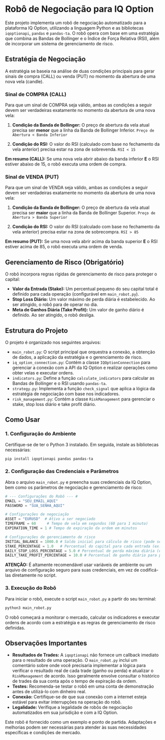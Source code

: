 # Robô de Negociação para IQ Option

Este projeto implementa um robô de negociação automatizado para a plataforma IQ Option, utilizando a linguagem Python e as bibliotecas `iqoptionapi`, `pandas` e `pandas-ta`. O robô opera com base em uma estratégia que combina as Bandas de Bollinger e o Índice de Força Relativa (RSI), além de incorporar um sistema de gerenciamento de risco.

## Estratégia de Negociação

A estratégia se baseia na análise de duas condições principais para gerar sinais de compra (CALL) ou venda (PUT) no momento da abertura de uma nova vela (candle).

### Sinal de COMPRA (CALL)

Para que um sinal de COMPRA seja válido, ambas as condições a seguir devem ser verdadeiras exatamente no momento da abertura de uma nova vela:

1.  **Condição da Banda de Bollinger:** O preço de abertura da vela atual precisa ser **menor** que a linha da Banda de Bollinger Inferior.
    `Preço de Abertura < Banda Inferior`

2.  **Condição do RSI:** O valor do RSI (calculado com base no fechamento da vela anterior) precisa estar na zona de sobrevenda.
    `RSI < 15`

**Em resumo (CALL):** Se uma nova vela abrir abaixo da banda inferior **E** o RSI estiver abaixo de 15, o robô executa uma ordem de compra.

### Sinal de VENDA (PUT)

Para que um sinal de VENDA seja válido, ambas as condições a seguir devem ser verdadeiras exatamente no momento da abertura de uma nova vela:

1.  **Condição da Banda de Bollinger:** O preço de abertura da vela atual precisa ser **maior** que a linha da Banda de Bollinger Superior.
    `Preço de Abertura > Banda Superior`

2.  **Condição do RSI:** O valor do RSI (calculado com base no fechamento da vela anterior) precisa estar na zona de sobrecompra.
    `RSI > 85`

**Em resumo (PUT):** Se uma nova vela abrir acima da banda superior **E** o RSI estiver acima de 85, o robô executa uma ordem de venda.

## Gerenciamento de Risco (Obrigatório)

O robô incorpora regras rígidas de gerenciamento de risco para proteger o capital:

*   **Valor da Entrada (Stake):** Um percentual pequeno do seu capital total é definido para cada operação (configurável em `main_robot.py`).
*   **Stop Loss Diário:** Um valor máximo de perda diária é estabelecido. Ao ser atingido, o robô para de operar no dia.
*   **Meta de Ganhos Diária (Take Profit):** Um valor de ganho diário é definido. Ao ser atingido, o robô desliga.

## Estrutura do Projeto

O projeto é organizado nos seguintes arquivos:

*   `main_robot.py`: O script principal que orquestra a conexão, a obtenção de dados, a aplicação da estratégia e o gerenciamento de risco.
*   `iq_option_connection.py`: Contém a classe `IQOptionConnection` para gerenciar a conexão com a API da IQ Option e realizar operações como obter velas e executar ordens.
*   `indicators.py`: Define a função `calculate_indicators` para calcular as Bandas de Bollinger e o RSI usando `pandas-ta`.
*   `strategy.py`: Implementa a função `check_signal` que aplica a lógica da estratégia de negociação com base nos indicadores.
*   `risk_management.py`: Contém a classe `RiskManagement` para gerenciar o stake, stop loss diário e take profit diário.

## Como Usar

### 1. Configuração do Ambiente

Certifique-se de ter o Python 3 instalado. Em seguida, instale as bibliotecas necessárias:

```bash
pip install iqoptionapi pandas pandas-ta
```

### 2. Configuração das Credenciais e Parâmetros

Abra o arquivo `main_robot.py` e preencha suas credenciais da IQ Option, bem como os parâmetros de negociação e gerenciamento de risco:

```python
# --- Configurações do Robô --- #
EMAIL = "SEU_EMAIL_AQUI"
PASSWORD = "SUA_SENHA_AQUI"

# Configurações de negociação
ASSET = "EURUSD"  # Ativo a ser negociado
TIMEFRAME = 60     # Tempo de vela em segundos (60 para 1 minuto)
EXPIRATION_TIME = 1 # Tempo de expiração da ordem em minutos

# Configurações de gerenciamento de risco
INITIAL_BALANCE = 1000.0 # Saldo inicial para cálculo de risco (pode ser o saldo real da conta)
STAKE_PERCENTAGE = 1.0   # Percentual do capital para cada entrada (ex: 1.0 para 1%)
DAILY_STOP_LOSS_PERCENTAGE = 5.0 # Percentual de perda máxima diária (ex: 5.0 para 5%)
DAILY_TAKE_PROFIT_PERCENTAGE = 10.0 # Percentual de ganho diário para parar (ex: 10.0 para 10%)
```

**ATENÇÃO:** É altamente recomendável usar variáveis de ambiente ou um arquivo de configuração seguro para suas credenciais, em vez de codificá-las diretamente no script.

### 3. Execução do Robô

Para iniciar o robô, execute o script `main_robot.py` a partir do seu terminal:

```bash
python3 main_robot.py
```

O robô começará a monitorar o mercado, calcular os indicadores e executar ordens de acordo com a estratégia e as regras de gerenciamento de risco definidas.

## Observações Importantes

*   **Resultados de Trades:** A `iqoptionapi` não fornece um callback imediato para o resultado de uma operação. O `main_robot.py` inclui um comentário sobre onde você precisaria implementar a lógica para verificar o resultado real de cada trade (ganho ou perda) e atualizar o `RiskManagement` de acordo. Isso geralmente envolve consultar o histórico de trades da sua conta após o tempo de expiração da ordem.
*   **Testes:** Recomenda-se testar o robô em uma conta de demonstração antes de utilizá-lo com dinheiro real.
*   **Conexão:** Certifique-se de que sua conexão com a internet esteja estável para evitar interrupções na operação do robô.
*   **Legalidade:** Verifique a legalidade de robôs de negociação automatizados em sua jurisdição e com a IQ Option.

Este robô é fornecido como um exemplo e ponto de partida. Adaptações e melhorias podem ser necessárias para atender às suas necessidades específicas e condições de mercado.
